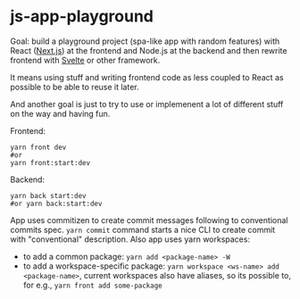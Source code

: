 # js-app-playground

Goal: build a playground project (spa-like app with random features) with React ([Next.js](https://nextjs.org/)) at the frontend and Node.js at the backend
and then rewrite frontend with [Svelte](https://svelte.dev/) or other framework.

It means using stuff and writing frontend code as less coupled to React as possible to be able to reuse it later.

And another goal is just to try to use or implemenent a lot of different stuff on the way and having fun.

Frontend:

```
yarn front dev
#or
yarn front:start:dev
```

Backend:

```
yarn back start:dev
#or yarn back:start:dev
```

App uses commitizen to create commit messages following to conventional commits spec.
`yarn commit` command starts a nice CLI to create commit with "conventional" description.
Also app uses yarn workspaces:

- to add a common package: `yarn add <package-name> -W`
- to add a workspace-specific package: `yarn workspace <ws-name> add <package-name>`, current workspaces also have aliases, so its possible to, for e.g., `yarn front add some-package`
